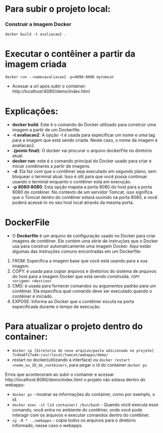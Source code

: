 # Para subir o projeto local:
### Construir a Imagem Docker

```docker build -t avaliacao2 .```

# Executar o contêiner a partir da imagem criada
```docker run --name=avaliacao2 -p=9090:8080 mytomcat```

- Acessar a url após subir o container: http://localhost:8080/demo/index.html

# Explicações:
- **docker build**: Este é o comando do Docker utilizado para construir uma imagem a partir de um Dockerfile.
- **-t avaliacao2**: A opção -t é usada para especificar um nome e uma tag para a imagem que está sendo criada. Neste caso, o nome da imagem é avaliacao2.
- **.(ponto final)**: O docker vai procurar o arquivo dockerFile no diretório atual. 
- **docker run**: este é o comando principal do Docker usado para criar e iniciar contêineres a partir de imagens.
- **-d**: Ela faz com que o contêiner seja executado em segundo plano, sem bloquear o terminal atual. Isso é útil para que você possa continuar usando o terminal enquanto o contêiner está em execução.
- **-p 8080:8080**: Esta opção mapeia a porta 8080 do host para a porta 8080 do contêiner. No contexto de um servidor Tomcat, isso significa que o Tomcat dentro do contêiner estará ouvindo na porta 8080, e você poderá acessá-lo no seu host local através da mesma porta.

# DockerFile
- O **Dockerfile** é um arquivo de configuração usado no Docker para criar imagens de contêiner. Ele contém uma série de instruções que o Docker usa para construir automaticamente uma imagem Docker.
 Aqui estão algumas das instruções comuns encontradas em um Dockerfile:

1. FROM: Especifica a imagem base que você está usando para a sua imagem.
2. COPY: é usada para copiar arquivos e diretórios do sistema de arquivos do host para a imagem Docker que está sendo construída. ```COPY <origem> <destino>```
3. CMD: é usada para fornecer comandos ou argumentos padrão para um contêiner. Ela especifica qual comando deve ser executado quando o contêiner é iniciado.
4. EXPOSE: Informa ao Docker que o contêiner escuta na porta especificada durante o tempo de execução.

# Para atualizar o projeto dentro do container:
- ```docker cp [diretorio do novo arquivo/pasta adicionado no projeto] 7cd4a8f27a44:/usr/local/tomcat/webapps/demo/```
- restart no docker(utilizando a interface) ou ```docker restart <nome_ou_ID_do_contêiner>```, para pegar o id do container ```docker ps```

Erros que aconteceram ao subir o container e acessar http://localhost:8080/demo/index.html
o projeto não estava dentro do webapps:
- ```docker ps``` - mostrar as informações do container, como por exemplo, o id.
- ```docker exec -it [id container] /bin/bash``` - Quando você executa esse comando, você entra no ambiente do contêiner, onde você pode interagir com os arquivos e executar comandos dentro do contêiner.
- ```cp -R * ../webapps``` - copia todos os arquivos para o diretório informado, nesse caso o webapps.





